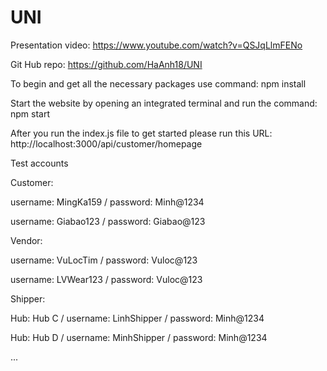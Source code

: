 # UNI



Presentation video: https://www.youtube.com/watch?v=QSJqLlmFENo

Git Hub repo: https://github.com/HaAnh18/UNI


To begin and get all the necessary packages use command: npm install

Start the website by opening an integrated terminal and run the command: npm start

After you run the index.js file to get started please run this URL:
http://localhost:3000/api/customer/homepage


Test accounts

Customer:

username: MingKa159 / password: Minh@1234

username: Giabao123 / password: Giabao@123

Vendor:

username: VuLocTim / password: Vuloc@123

username: LVWear123 / password: Vuloc@123

Shipper:

Hub: Hub C / username: LinhShipper / password: Minh@1234

Hub: Hub D / username: MinhShipper / password: Minh@1234

...
